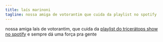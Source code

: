 ```yaml
---
title: laís marinoni
tagline: nossa amiga de votorantim que cuida da playlist no spotify
---
```

nossa amiga laís de votorantim, que cuida da [playlist do tricerátops show no spotify](https://www.triceratops.show/playlists/) e sempre dá uma força pra gente